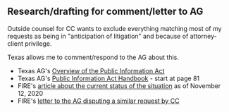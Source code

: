 ## Research/drafting for comment/letter to AG
Outside counsel for CC wants to exclude everything matching most of my
requests as being in "anticipation of litigation" and because of
attorney-client privilege.

Texas allows me to comment/respond to the AG about this.

* Texas AG's [Overview of the Pub­lic Information Act](https://www.texasattorneygeneral.gov/open-government/members-public/overview-public-information-act)
* Texas AG's [Public Information Act Handbook](https://www.texasattorneygeneral.gov/publicinfo_hb.pdf) - start at page 81
* FIRE's [article about the current status of the situation](https://www.thefire.org/collin-college-stonewalls-inquiries-into-legislators-contacts-over-professors-tweets-about-vice-president-pence/) as of November 12, 2020
* FIRE's [letter to the AG disputing a similar request by CC](https://www.thefire.org/fire-letter-to-the-office-of-the-attorney-general-open-records-division-november-9-2020/)
